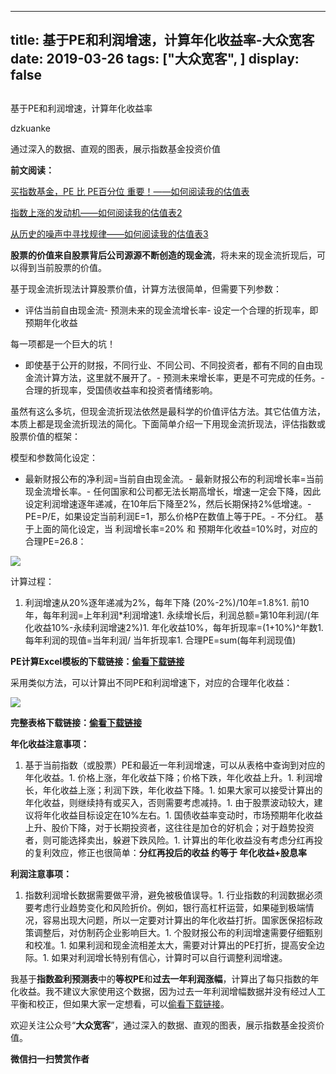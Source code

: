 
---
title:   基于PE和利润增速，计算年化收益率-大众宽客
date: 2019-03-26
tags: ["大众宽客", ]
display: false
---


## 



基于PE和利润增速，计算年化收益率




dzkuanke




通过深入的数据、直观的图表，展示指数基金投资价值


**前文阅读：**

[买指数基金，PE 比 PE百分位 重要！——如何阅读我的估值表](http://mp.weixin.qq.com/s?__biz=MzAwMTc1MDcwNw==&amp;mid=2648274046&amp;idx=1&amp;sn=c5b3ae458221b68cb9aa22a86f8761fd&amp;chksm=82f937a2b58ebeb48e87dafe80761eb9e34b9bd43846075bf41a5542ba98e1437c4c83989fab&amp;scene=21#wechat_redirect)

[指数上涨的发动机——如何阅读我的估值表2](http://mp.weixin.qq.com/s?__biz=MzAwMTc1MDcwNw==&amp;mid=2648274089&amp;idx=1&amp;sn=65aa9059d4b86b861476521b1d9ad3a9&amp;chksm=82f93775b58ebe63c296c5b83a84eb6fa758ca732fb6c6c9e814293719ad911a8b74d09690af&amp;scene=21#wechat_redirect)

[从历史的噪声中寻找规律——如何阅读我的估值表3](http://mp.weixin.qq.com/s?__biz=MzAwMTc1MDcwNw==&amp;mid=2648274090&amp;idx=1&amp;sn=282666d9d832052ac6230685fa2f36aa&amp;chksm=82f93776b58ebe60e7d4675b37deaf3b4fe5fb6bfcf0ab65004aa5983e12dbeaa8418fb098e1&amp;scene=21#wechat_redirect)



**股票的价值来自股票背后公司源源不断创造的现金流**，将未来的现金流折现后，可以得到当前股票的价值。



基于现金流折现法计算股票价值，计算方法很简单，但需要下列参数：
- 评估当前自由现金流- 预测未来的现金流增长率- 设定一个合理的折现率，即预期年化收益


每一项都是一个巨大的坑！
- 即使基于公开的财报，不同行业、不同公司、不同投资者，都有不同的自由现金流计算方法，这里就不展开了。- 预测未来增长率，更是不可完成的任务。- 合理的折现率，受国债收益率和投资者情绪影响。


虽然有这么多坑，但现金流折现法依然是最科学的价值评估方法。其它估值方法，本质上都是现金流折现法的简化。下面简单介绍一下用现金流折现法，评估指数或股票价值的框架：



模型和参数简化设定：
- 最新财报公布的净利润=当前自由现金流。- 最新财报公布的利润增长率=当前现金流增长率。- 任何国家和公司都无法长期高增长，增速一定会下降，因此设定利润增速逐年递减，在10年后下降至2%，然后长期保持2%低增速。- PE=P/E，如果设定当前利润E=1，那么价格P在数值上等于PE。- 不分红。
基于上面的简化设定，当 利润增长率=20% 和 预期年化收益=10%时，对应的合理PE=26.8：

<img class="rich_pages" data-copyright="0" data-ratio="1.0165016501650166" data-s="300,640" src="https://mmbiz.qpic.cn/mmbiz_png/PKw3FQPmhIgicXmQyh6QGR5fUOb5qVWTiaJn31A7LvTcZHDBRTe1tgzqlcuAdqAbnXp8g1hEKVMse8icKbZROTgZA/640?wx_fmt=png" data-type="png" data-w="606" style=""/>

计算过程：
1. 利润增速从20%逐年递减为2%，每年下降 (20%-2%)/10年=1.8%1. 前10年，每年利润=上年利润*利润增速1. 永续增长后，利润总额=第10年利润/(年化收益10%-永续利润增速2%)1. 年化收益10%，每年折现率=(1+10%)^年数1. 每年利润的现值=当年利润/ 当年折现率1. 合理PE=sum(每年利润现值)


**PE计算Excel模板的下载链接：**[**偷看下载链接**]()





采用类似方法，可以计算出不同PE和利润增速下，对应的合理年化收益：

<img class="rich_pages" data-copyright="0" data-ratio="0.582010582010582" data-s="300,640" src="https://mmbiz.qpic.cn/mmbiz_png/PKw3FQPmhIgicXmQyh6QGR5fUOb5qVWTia3DkX0SR1ngibicQnGxic28DlOVpn6WvjNg2eXH9JoIRWvrNJibsvd5wic9A/640?wx_fmt=png" data-type="png" data-w="756" style=""/>

**完整表格下载链接：**[**偷看下载链接**]()



**年化收益注意事项：**
1. 基于当前指数（或股票）PE和最近一年利润增速，可以从表格中查询到对应的年化收益。1. 价格上涨，年化收益下降；价格下跌，年化收益上升。1. 利润增长，年化收益上涨；利润下跌，年化收益下降。1. 如果大家可以接受计算出的年化收益，则继续持有或买入，否则需要考虑减持。1. 由于股票波动较大，建议将年化收益目标设定在10%左右。1. 国债收益率变动时，市场预期年化收益上升、股价下降，对于长期投资者，这往往是加仓的好机会；对于趋势投资者，则可能选择卖出，躲避下跌风险。1. 计算出的年化收益没有考虑分红再投的复利效应，修正也很简单：**分红再投后的收益 约等于 年化收益+股息率**


**利润注意事项：**
1. 指数利润增长数据需要做平滑，避免被极值误导。1. 行业指数的利润数据必须要考虑行业趋势变化和风险折价。例如，银行高杠杆运营，如果碰到极端情况，容易出现大问题，所以一定要对计算出的年化收益打折。国家医保招标政策调整后，对仿制药企业影响巨大。1. 个股财报公布的利润增速需要仔细甄别和校准。1. 如果利润和现金流相差太大，需要对计算出的PE打折，提高安全边际。1. 如果对利润增长特别有信心，计算时可以自行调整利润增速。


我基于**指数盈利预测表**中的**等权PE**和**过去一年利润涨幅**，计算出了每只指数的年化收益。我不建议大家使用这个数据，因为过去一年利润增幅数据并没有经过人工平衡和校正，但如果大家一定想看，可以[偷看下载链接]()。





欢迎关注公众号“**大众宽客**”，通过深入的数据、直观的图表，展示指数基金投资价值。


**微信扫一扫赞赏作者**













